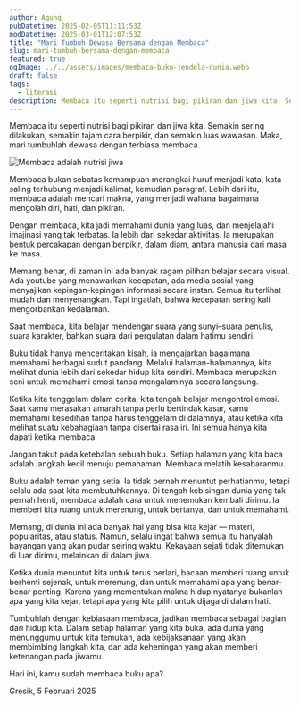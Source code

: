 ```yaml
---
author: Agung
pubDatetime: 2025-02-05T11:11:53Z
modDatetime: 2025-03-01T12:07:53Z
title: "Mari Tumbuh Dewasa Bersama dengan Membaca"
slug: mari-tumbuh-bersama-dengan-membaca
featured: true
ogImage: ../../assets/images/membaca-buku-jendela-dunia.webp
draft: false
tags:
  - literasi
description: Membaca itu seperti nutrisi bagi pikiran dan jiwa kita. Semakin sering dilakukan, semakin tajam cara berpikir, dan semakin luas wawasan.
---
```


Membaca itu seperti nutrisi bagi pikiran dan jiwa kita. Semakin sering dilakukan, semakin tajam cara berpikir, dan semakin luas wawasan. Maka, mari tumbuhlah dewasa dengan terbiasa membaca.

![Membaca adalah nutrisi jiwa](@assets/images/membaca-buku-jendela-dunia.webp)

Membaca bukan sebatas kemampuan merangkai huruf menjadi kata, kata saling terhubung menjadi kalimat, kemudian paragraf. Lebih dari itu, membaca adalah mencari makna, yang menjadi wahana bagaimana mengolah diri, hati, dan pikiran.

Dengan membaca, kita jadi memahami dunia yang luas, dan menjelajahi imajinasi yang tak terbatas. Ia lebih dari sekedar aktivitas. Ia merupakan bentuk percakapan dengan berpikir, dalam diam, antara manusia dari masa ke masa.

Memang benar, di zaman ini ada banyak ragam pilihan belajar secara visual. Ada youtube yang menawarkan kecepatan, ada media sosial yang menyajikan kepingan-kepingan informasi secara instan. Semua itu terlihat mudah dan menyenangkan. Tapi ingatlah, bahwa kecepatan sering kali mengorbankan kedalaman.

Saat membaca, kita belajar mendengar suara yang sunyi–suara penulis, suara karakter, bahkan suara dari pergulatan dalam hatimu sendiri.

Buku tidak hanya menceritakan kisah, ia mengajarkan bagaimana memahami berbagai sudut pandang. Melalui halaman-halamannya, kita melihat dunia lebih dari sekedar hidup kita sendiri. Membaca merupakan seni untuk memahami emosi tanpa mengalaminya secara langsung.

Ketika kita tenggelam dalam cerita, kita tengah belajar mengontrol emosi. Saat kamu merasakan amarah tanpa perlu bertindak kasar, kamu memahami kesedihan tanpa harus tenggelam di dalamnya, atau ketika kita melihat suatu kebahagiaan tanpa disertai  rasa iri. Ini semua hanya kita dapati ketika membaca.

Jangan takut pada ketebalan sebuah buku. Setiap halaman yang kita baca adalah langkah kecil menuju pemahaman. Membaca melatih kesabaranmu.

Buku adalah teman yang setia. Ia tidak pernah menuntut perhatianmu, tetapi selalu ada saat kita membutuhkannya. Di tengah kebisingan dunia yang tak pernah henti, membaca adalah cara untuk menemukan kembali dirimu. Ia memberi kita ruang untuk merenung, untuk bertanya, dan untuk memahami.

Memang, di dunia ini ada banyak hal yang bisa kita kejar — materi, popularitas, atau status. Namun, selalu ingat bahwa semua itu hanyalah bayangan yang akan pudar seiring waktu. Kekayaan sejati tidak ditemukan di luar dirimu, melainkan di dalam jiwa.

Ketika dunia menuntut kita untuk terus berlari, bacaan memberi ruang untuk berhenti sejenak, untuk merenung, dan untuk memahami apa yang benar-benar penting. Karena yang mementukan makna hidup nyatanya bukanlah apa yang kita kejar, tetapi apa yang kita pilih untuk dijaga di dalam hati.

Tumbuhlah dengan kebiasaan membaca, jadikan membaca sebagai bagian dari hidup kita. Dalam setiap halaman yang kita buka, ada dunia yang menunggumu untuk kita temukan, ada kebijaksanaan yang akan membimbing langkah kita, dan ada keheningan yang akan memberi ketenangan pada jiwamu.

Hari ini, kamu sudah membaca buku apa?

Gresik, 5 Februari 2025